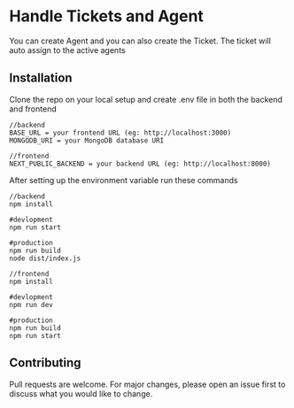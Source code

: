 # Handle Tickets and Agent

You can create Agent and you can also create the Ticket. The ticket will auto assign to the active agents 

## Installation

Clone the repo on your local setup and create .env file in both the backend and frontend

```
//backend
BASE_URL = your frontend URL (eg: http://localhost:3000)
MONGODB_URI = your MongoDB database URI
```
```
//frontend
NEXT_PUBLIC_BACKEND = your backend URL (eg: http://localhost:8000)
```

After setting up the environment variable run these commands 

```
//backend
npm install

#devlopment 
npm run start

#production
npm run build
node dist/index.js
```
```
//frontend
npm install

#devlopment 
npm run dev

#production
npm run build
npm run start
```

## Contributing

Pull requests are welcome. For major changes, please open an issue first
to discuss what you would like to change.
